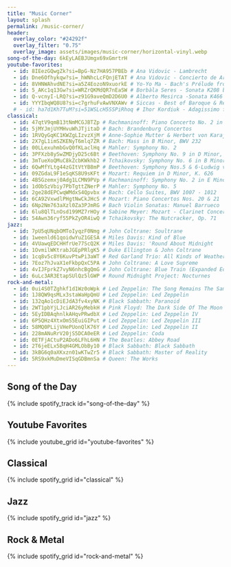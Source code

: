 ```yaml
---
title: "Music Corner"
layout: splash
permalink: /music-corner/
header:
  overlay_color: "#24292f"
  overlay_filter: "0.75"
  overlay_image: assets/images/music-corner/horizontal-vinyl.webp
song-of-the-day: 6kEyLAEBJUmgx69xGmrtrH
youtube-favorites:
  - id: 8IEezGQwgZk?si=BpG-Nz7HA957PBEb # Ana Vidovic - Lambrecht
  - id: Dne6Ofhykqw?si=_hWNhcLcFQnjETAT # Ana Vidovic - Concierto de Aranjuez, Capriccio Diabolico
  - id: 8VHNWAhvdNE?si=a5Z4EozoN9xuorkE # Yo-Yo Ma - Bach's Prélude from Cello Suite No. 2 in Alaska
  - id: 5_AKc1q13Gw?si=WRZrQKMdQR7nEaSW # Borbàla Seres - Sonata K208 by Domenico Scarlatti
  - id: Q-vcnyI-LRQ?si=z91G9aveQmD2D6U0 # Alberto Mesirca -Sonata K466 by Domenico Scarlatti
  - id: YYYIbqWQ8U8?si=c7grhuFvAwVNXAWv # Siccas - Best of Baroque & Renaissance
  # - id: ha7d1Kh7TuM?si=51WSLcH5SSPiRhoq # Ihor Kordiuk - Adagissimo from Capriccio BWV 992
classical:
  - id: 47qtV9qmB13tNmMCGJBTZp # Rachmaninoff: Piano Concerto No. 2 in C Minor, Op. 18 & Rhapsody on a Theme of Paganini, Op. 43·Sergei Rachmaninoff
  - id: 5jMYJmjUYMHvuWhJTjitaD # Bach: Brandenburg Concertos
  - id: 1RVQyGqKC1KWZgLIzvzXjM # Anne-Sophie Mutter & Herbert von Karajan: The Solo Concertos
  - id: 2X7gL1imSZKENyT6mlq7ZR # Bach: Mass in B Minor, BWV 232
  - id: 00LLexuhmbGvQ0fKLaclHq # Mahler: Symphony No. 2
  - id: 3PFXzb8ySwZMDjyD25c6Bt # Beethoven: Symphony No. 9 in D Minor, Op. 125 "Choral"
  - id: 3mTueXoQMuC8kZcbKWkhb2 # Tchaikovsky: Symphony No. 6 in B Minor, Op. 74 "Pathétique"
  - id: 6QwMfYLtg44zGItVtYB8mP # Beethoven: Symphony Nos.5 & 6·Ludwig van Beethoven
  - id: 09ZGdaL9F1eSqKS8U9sKFt # Mozart: Requiem in D Minor, K. 626
  - id: 4B5Gzemxj0Adg1LCMN9PVp # Rachmaninoff: Symphony No. 2 in E Minor, Op. 27
  - id: 1dObSzVbiy7PbTgttZNerP # Mahler: Symphony No. 5
  - id: 2ge28dEPCwqWMdxS4Qpvbx # Bach: Cello Suites, BWV 1007 - 1012
  - id: 6CA92VxwdlPHgtNwCkJHcS # Mozart: Piano Concertos Nos. 20 & 21
  - id: 6Np2Nm763aXzl0Za3PJmRG # Bach Violin Sonatas: Manuel Barrueco
  - id: 6lu8QlTLnOsd199MZ7rHOy # Sabine Meyer: Mozart - Clarinet Concerto, Concerto Debussy, Fantasma Takemitsu
  - id: 54Awn36ryf55PkZyOR4iwQ # Tchaikovsky: The Nutcracker, Op. 71
jazz:
  - id: 7pU5qUNqbOMToIyqzF0Nmg # John Coltrane: Soultrane
  - id: 1weenld61qoidwYuZ1GESA # Miles Davis: Kind of Blue
  - id: 4VUawqEDCHHfrUe77ScQ2K # Miles Davis: 'Round About Midnight
  - id: 1OvmilWKtrabJGEpPRlgK5 # Duke Ellington & John Coltrane
  - id: 1cq8v5c8Y6KuvPtwPi3aWT # Red Garland Trio: All Kinds of Weather
  - id: 7Eoz7hJvaX1eFkbpQxC5PA # John Coltrane: A Love Supreme
  - id: 4vIJFprkZ7vyN6nhcBgQmG # John Coltrane: Blue Train (Expanded Edition)
  - id: 6uLc3AR3EtapSUlQz5lGWP # Round Midnight Project: Nocturnes
rock-and-metal:
  - id: 0ui4S0TZghkf1d1Wz0oWpk # Led Zeppelin: The Song Remains The Same
  - id: 1J8QW9qsMLx3staWaHpQmU # Led Zeppelin: Led Zeppelin
  - id: 132qAo1cDiEJdA3fv4xyNK # Black Sabbath: Paranoid
  - id: 2WT1pbYjLJciAR26yMebkH # Pink Floyd: The Dark Side Of The Moon
  - id: 5EyIDBAqhnlkAHqvPRwdbX # Led Zeppelin: Led Zeppelin IV
  - id: 6P5QHz4XtxOmS5EuiGIPut # Led Zeppelin: Led Zeppelin III
  - id: 58MQ0PLijVHePUonQlK76Y # Led Zeppelin: Led Zeppelin II
  - id: 228mANuRrV20jS5DCA0eER # Led Zeppelin: Coda
  - id: 0ETFjACtuP2ADo6LFhL6HN # The Beatles: Abbey Road
  - id: 2T6jeELx5BqH4GMLObBy10 # Black Sabbath: Black Sabbath
  - id: 3kBG6q0aXKxzn01wKTwZr5 # Black Sabbath: Master of Reality
  - id: 5RS9xkMuDmeVISqGDBmnSa # Queen: The Works
---
```


## Song of the Day

{% include spotify_track id="song-of-the-day" %}

## Youtube Favorites

{% include youtube_grid id="youtube-favorites" %}

## Classical

{% include spotify_grid id="classical" %}

## Jazz

{% include spotify_grid id="jazz" %}

## Rock & Metal

{% include spotify_grid id="rock-and-metal" %}
